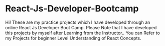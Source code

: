 # React-Js-Developer-Bootcamp

Hi! These are my practice projects which I have developed through an online React Js Developer Boot Camp. Please Note that I have developed this projects by myself after Learning from the Instructor.. You can Refer to my Projects for beginner Level Understanding of React Concepts.
